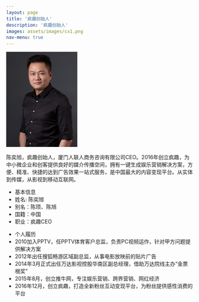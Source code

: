 ```yaml
---
layout: page
title: '疯趣创始人'
description: '疯趣创始人'
images: assets/images/cx1.png
nav-menu: true
---
```

<div class="people">
<img src="assets/images/cx1.png" class="imgpeople">

<p>陈奕旭，疯趣创始人，厦门人联人商务咨询有限公司CEO。2016年创立疯趣，为中小微企业和创客提供良好的媒介传播空间，拥有一键生成娱乐营销解决方案，方便、精准、快捷的达到广告效果一站式服务，是中国最大的内容变现平台。从实体到传媒，从影视到移动互联网。
</p>


<ul class="people-ul">
<li>基本信息</li>
<li>姓名: 陈奕旭     </li>            
<li>别名：陈顼、陈旭</li>
<li>国籍：中国        </li>         
<li>职业：疯趣CEO</li>
</ul>

<ul class="people-ul-second">
<li>个人履历</li>
<li>2010加入PPTV，任PPTV体育客户总监，负责PC视频运作，针对甲方问题提供解决方案</li>
<li>2012年出任搜狐畅游区域副总监，从事电影放映前的贴片广告</li>
<li>2014年3月正式出任万达影视控股华南区副总经理，借助万达院线主办“金票根奖”</li>
<li>2015年8月，创立推牛网，专注娱乐营销、跨界营销、网红经济</li>
<li>2016年12月，创立疯趣，打造全新粉丝互动变现平台，为粉丝提供感性消费的平台</li>
</ul>

</div>

